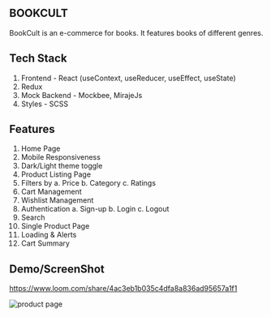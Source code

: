 ## BOOKCULT

BookCult is an e-commerce for books. It features books of different genres.

## Tech Stack
1. Frontend - React (useContext, useReducer, useEffect, useState)
2. Redux
3. Mock Backend - Mockbee, MirajeJs
4. Styles - SCSS

## Features
1. Home Page
2. Mobile Responsiveness 
3. Dark/Light theme toggle
4. Product Listing Page
5. Filters by
  a. Price
  b. Category
  c. Ratings
6. Cart Management
7. Wishlist Management
8. Authentication
  a. Sign-up
  b. Login
  c. Logout
9. Search
10. Single Product Page
11. Loading & Alerts
10. Cart Summary

## Demo/ScreenShot

 https://www.loom.com/share/4ac3eb1b035c4dfa8a836ad95657a1f1

![product page](https://user-images.githubusercontent.com/39741974/172915077-e03e668a-adc0-4acb-a22c-69f37aa2ca3c.gif)




